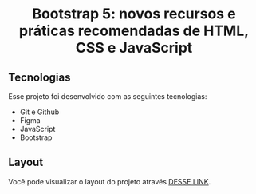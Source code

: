 <h1 align="center"> Bootstrap 5: novos recursos e práticas recomendadas de HTML, CSS e JavaScript </h1>

##  Tecnologias

Esse projeto foi desenvolvido com as seguintes tecnologias:

- Git e Github
- Figma
- JavaScript
- Bootstrap

##  Layout

Você pode visualizar o layout do projeto através [DESSE LINK](https://www.figma.com/community/file/1416526426344382412). 

<br>


